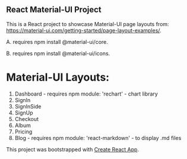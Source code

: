 ## React Material-UI Project

This is a React project to showcase Material-UI page layouts from: https://material-ui.com/getting-started/page-layout-examples/.

A. requires npm install @material-ui/core.

B. requires npm install @material-ui/icons.

# Material-UI Layouts:

1. Dashboard - requires npm module: 'rechart' - chart library
2. SignIn
3. SignInSide
4. SignUp
5. Checkout
6. Album
7. Pricing
8. Blog - requires npm module: 'react-markdown' - to display .md files

This project was bootstrapped with [Create React App](https://github.com/facebook/create-react-app).